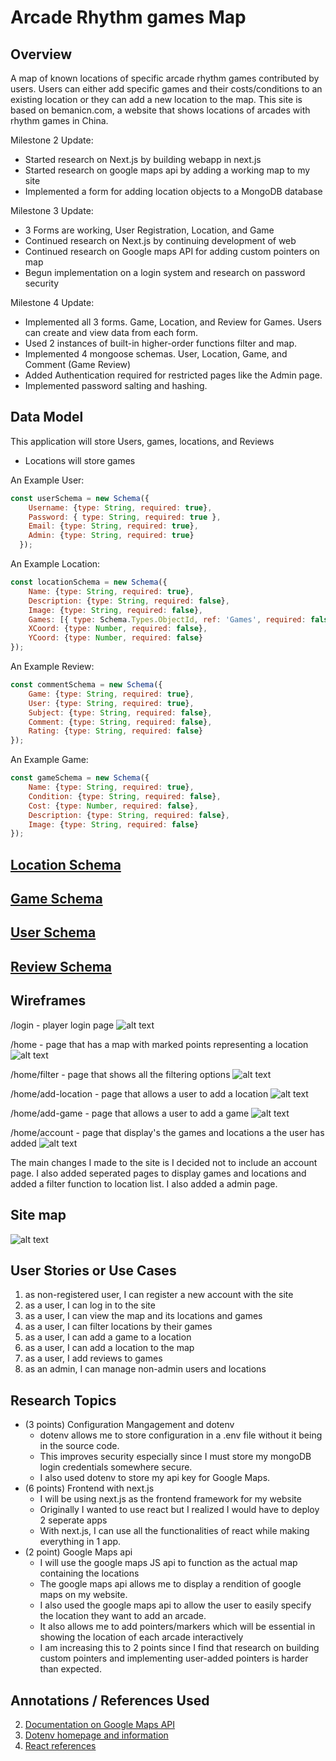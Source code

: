 # Arcade Rhythm games Map

## Overview

A map of known locations of specific arcade rhythm games contributed by users.
Users can either add specific games and their costs/conditions to an existing location or 
they can add a new location to the map.
This site is based on bemanicn.com, a website that shows locations of arcades with rhythm games in China.

Milestone 2 Update:
* Started research on Next.js by building webapp in next.js
* Started research on google maps api by adding a working map to my site
* Implemented a form for adding location objects to a MongoDB database

Milestone 3 Update:
* 3 Forms are working, User Registration, Location, and Game
* Continued research on Next.js by continuing development of web
* Continued research on Google maps API for adding custom pointers on map
* Begun implementation on a login system and research on password security

Milestone 4 Update:
* Implemented all 3 forms. Game, Location, and Review for Games. Users can create and view data from each form.
* Used 2 instances of built-in higher-order functions filter and map.
* Implemented 4 mongoose schemas. User, Location, Game, and Comment (Game Review)
* Added Authentication required for restricted pages like the Admin page.
* Implemented password salting and hashing.

## Data Model

This application will store Users, games, locations, and Reviews

* Locations will store games

An Example User:

```javascript
const userSchema = new Schema({
    Username: {type: String, required: true},
    Password: { type: String, required: true },
    Email: {type: String, required: true},
    Admin: {type: String, required: true}
  });
```

An Example Location:

```javascript
const locationSchema = new Schema({
    Name: {type: String, required: true},
    Description: {type: String, required: false},
    Image: {type: String, required: false},
    Games: [{ type: Schema.Types.ObjectId, ref: 'Games', required: false }],
    XCoord: {type: Number, required: false},
    YCoord: {type: Number, required: false}
});
```

An Example Review:

```javascript
const commentSchema = new Schema({
    Game: {type: String, required: true},
    User: {type: String, required: true},
    Subject: {type: String, required: false},
    Comment: {type: String, required: false},
    Rating: {type: String, required: false}
});
```

An Example Game:

```javascript
const gameSchema = new Schema({
    Name: {type: String, required: true},
    Condition: {type: String, required: false},
    Cost: {type: Number, required: false},
    Description: {type: String, required: false},
    Image: {type: String, required: false}
});
```


## [Location Schema](app/models/locations.js) 
## [Game Schema](app/models/games.js) 
## [User Schema](app/models/users.js) 
## [Review Schema](app/models/comments.js) 

## Wireframes

/login - player login page
![alt text](public/img/login.png)

/home - page that has a map with marked points representing a location
![alt text](public/img/home.png)

/home/filter - page that shows all the filtering options
![alt text](public/img/filter.png)

/home/add-location - page that allows a user to add a location
![alt text](public/img/addarcade.png)

/home/add-game - page that allows a user to add a game
![alt text](public/img/addgame.png)

/home/account - page that display's the games and locations a the user has added
![alt text](public/img/account.png)

The main changes I made to the site is I decided not to include an account page. I also added seperated pages to display games and locations and added a filter function to location list. I also added a admin page.

## Site map

![alt text](public/img/sitemap.png)

## User Stories or Use Cases

1. as non-registered user, I can register a new account with the site
2. as a user, I can log in to the site
3. as a user, I can view the map and its locations and games
4. as a user, I can filter locations by their games
5. as a user, I can add a game to a location
6. as a user, I can add a location to the map
7. as a user, I add reviews to games
8. as an admin, I can manage non-admin users and locations


## Research Topics
* (3 points) Configuration Mangagement and dotenv
    * dotenv allows me to store configuration in a .env file without it being in the source code.
    * This improves security especially since I must store my mongoDB login credentials somewhere secure.
    * I also used dotenv to store my api key for Google Maps.
* (6 points) Frontend with next.js
    * I will be using next.js as the frontend framework for my website
    * Originally I wanted to use react but I realized I would have to deploy 2 seperate apps
    * With next.js, I can use all the functionalities of react while making everything in 1 app.
* (2 point) Google Maps api
    * I will use the google maps JS api to function as the actual map containing the locations
    * The google maps api allows me to display a rendition of google maps on my website.
    * I also used the google maps api to allow the user to easily specify the location they want to add an arcade.
    * It also allows me to add pointers/markers which will be essential in showing the location of each arcade interactively
    * I am increasing this to 2 points since I find that research on building custom pointers and implementing user-added pointers is harder than expected.


## Annotations / References Used
2. [Documentation on Google Maps API](https://developers.google.com/maps/documentation/javascript)
3. [Dotenv homepage and information](https://www.npmjs.com/package/dotenv)
4. [React references](https://react.dev/reference/react)